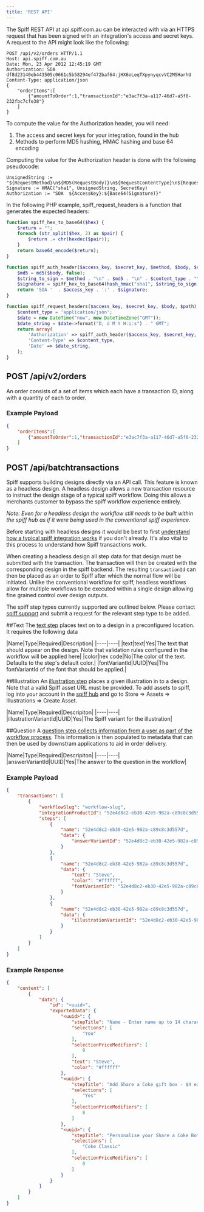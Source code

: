 ```yaml
---
title: 'REST API'
---
```


The Spiff REST API at api.spiff.com.au can be interacted with via an HTTPS request that has been signed with an integration's access and secret keys. A request to the API might look like the following:

```
POST /api/v2/orders HTTP/1.1
Host: api.spiff.com.au
Date: Mon, 23 Apr 2012 12:45:19 GMT
Authorization: SOA df8d23140eb443505c0661c5b58294ef472baf64:jHX6oLeqTXpynyqcvVC2MSHarhU
Content-Type: application/json
{
    "orderItems":[
        {"amountToOrder":1,"transactionId":"e3ac7f3a-a117-46d7-a5f0-232fbc7cfe38"}
    ]
}
```

To compute the value for the Authorization header, you will need:

1. The access and secret keys for your integration, found in the hub
2. Methods to perform MD5 hashing, HMAC hashing and base 64 encoding

Computing the value for the Authorization header is done with the following pseudocode:

```
UnsignedString := "${RequestMethod}\n${MD5(RequestBody)}\n${RequestContentType}\n${RequestDate}\n${RequestPath}"
Signature := HMAC("sha1", UnsignedString, SecretKey)
Authorization := "SOA  ${AccessKey}:${Base64(Signature)}"
```

In the following PHP example, spiff_request_headers is a function that generates the expected headers:

```php
function spiff_hex_to_base64($hex) {
    $return = "";
    foreach (str_split($hex, 2) as $pair) {
        $return .= chr(hexdec($pair));
    }
    return base64_encode($return);
}

function spiff_auth_header($access_key, $secret_key, $method, $body, $content_type, $date_string, $path) {
    $md5 = md5($body, false);
    $string_to_sign = $method . "\n" . $md5 . "\n" . $content_type . "\n" . $date_string . "\n" . $path;
    $signature = spiff_hex_to_base64(hash_hmac("sha1", $string_to_sign, $secret_key));
    return 'SOA '  . $access_key . ':' . $signature;
}

function spiff_request_headers($access_key, $secret_key, $body, $path) {
    $content_type = 'application/json';
    $date = new DateTime("now", new DateTimeZone("GMT"));
    $date_string = $date->format("D, d M Y H:i:s") . " GMT";
    return array(
        'Authorization' => spiff_auth_header($access_key, $secret_key, 'POST', $body, $content_type, $date_string, $path),
        'Content-Type' => $content_type,
        'Date' => $date_string,
    );
}
```

## POST /api/v2/orders

An order consists of a set of items which each have a transaction ID, along with a quantity of each to order.

### Example Payload

```json
{
    "orderItems":[
        {"amountToOrder":1,"transactionId":"e3ac7f3a-a117-46d7-a5f0-232fbc7cfe38"}
    ]
}
```

## POST /api/batchtransactions

Spiff supports building designs directly via an API call. This feature is known as a headless design. A headless design allows a new transaction resource to instruct the design stage of a typical spiff workflow. Doing this allows a merchants customer to bypass the spiff workflow experience entirely. 

_Note: Even for a headless design the workflow still needs to be built within the spiff hub as if it were being used in the conventional spiff experience._


Before starting with headless designs it would be best to first [understand how a typical spiff integration works](/developer/integrations) if you don't already. It's also vital to this process to understand how Spiff transactions work.

When creating a headless design all step data for that design must be submitted with the transaction. The transaction will then be created with the corresponding design in the spiff backend. The resulting `transactionId` can then be placed as an order to Spiff after which the normal flow will be initiated. Unlike the conventional workflow for spiff, headless workflows allow for multiple workflows to be executed within a single design allowing fine grained control over design outputs.

The spiff step types currently supported are outlined below. Please contact [spiff support](https://spiffassist.freshdesk.com/support/solutions) and submit a request for the relevant step type to be added. 

##Text
The [text step](/spiff-concepts/step-types/add-text) places text on to a design in a preconfigured location. It requires the following data

|Name|Type|Required|Description|
|----|----|
|text|text|Yes|The text that should appear on the design. Note that validation rules configured in the workflow will be applied here|
|color|hex code|No|The color of the text. Defaults to the step's default color.|
|fontVariantId|UUID|Yes|The fontVariantId of the font that should be applied.|

##Illustration
An [illustration step](/spiff-concepts/step-types/add-illustrations) places a given illustration in to a design. Note that a valid Spiff asset URL must be provided. To add assets to spiff, log into your account in the [spiff hub](https://app.spiff.com.au) and go to Store => Assets => Illustrations => Create Asset. 

|Name|Type|Required|Descripiton|
|----|----|
|illustrationVariantId|UUID|Yes|The Spiff variant for the illustration|

##Question
A [question step collects information from a user as part of the workflow process](/spiff-concepts/step-types/add-question). This information is then populated to metadata that can then be used by downstram applications to aid in order delivery.

|Name|Type|Required|Descripiton|
|----|----|
|answerVariantId|UUID|Yes|The answer to the question in the workflow|


### Example Payload
```json
{
    "transactions": [
        {
        	"workflowSlug": "workflow-slug",
        	"integrationProductId": "52e4d8c2-eb30-42e5-982a-c89c8c3d557d",
            "steps": [
                {
                	"name": "52e4d8c2-eb30-42e5-982a-c89c8c3d557d",
                    "data": {
                        "answerVariantId": "52e4d8c2-eb30-42e5-982a-c89c8c3d557d"
                    }
                },
                {
                    "name": "52e4d8c2-eb30-42e5-982a-c89c8c3d557d",
                    "data": {
                        "text": "Steve",
                        "color": "#ffffff",
                        "fontVariantId": "52e4d8c2-eb30-42e5-982a-c89c8c3d557d"
                    }
                },
                {
                	"name": "52e4d8c2-eb30-42e5-982a-c89c8c3d557d",
                    "data": {
                        "illustrationVariantId": "52e4d8c2-eb30-42e5-982a-c89c8c3d557d"
                    }
                }
            ]
        }
    ]
}
```

### Example Response
```json
{
    "content": [
        {
            "data": {
                "id": "<uuid>",
                "exportedData": {
                    "<uuid>": {
                        "stepTitle": "Name - Enter name up to 14 characters",
                        "selections": [
                            "You"
                        ],
                        "selectionPriceModifiers": [
                            0
                        ],
                        "text": "Steve",
                        "color": "#ffffff"
                    },
                    "<uuid>": {
                        "stepTitle": "Add Share a Coke gift box - $4 each",
                        "selections": [
                            "Yes"
                        ],
                        "selectionPriceModifiers": [
                            0
                        ]
                    },
                    "<uuid>": {
                        "stepTitle": "Personalise your Share a Coke Bottle",
                        "selections": [
                            "Coke Classic"
                        ],
                        "selectionPriceModifiers": [
                            0
                        ]
                    }
                }
            }
        }
    ]
}
```